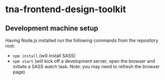 # tna-frontend-design-toolkit

## Development machine setup

Having Node.js installed run the following commands from the repository root:

* `npm install` (will install SASS)
* `npm start` (will kick off a development server, open the browser and initiate a SASS watch task. Note: you may need to refresh the browser page)
